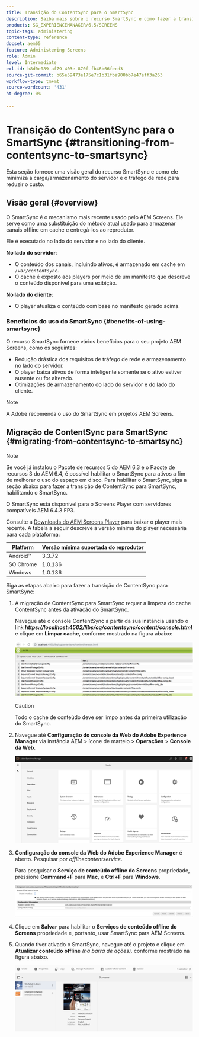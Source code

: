 ```yaml
---
title: Transição do ContentSync para o SmartSync
description: Saiba mais sobre o recurso SmartSync e como fazer a transição de ContentSync para SmartSync.
products: SG_EXPERIENCEMANAGER/6.5/SCREENS
topic-tags: administering
content-type: reference
docset: aem65
feature: Administering Screens
role: Admin
level: Intermediate
exl-id: b8d0c089-af79-403e-870f-fb46b66fecd3
source-git-commit: b65e59473e175e7c1b31fba900bb7e47eff3a263
workflow-type: tm+mt
source-wordcount: '431'
ht-degree: 0%

---
```


# Transição do ContentSync para o SmartSync {#transitioning-from-contentsync-to-smartsync}

Esta seção fornece uma visão geral do recurso SmartSync e como ele minimiza a carga/armazenamento do servidor e o tráfego de rede para reduzir o custo.

## Visão geral {#overview}

O SmartSync é o mecanismo mais recente usado pelo AEM Screens. Ele serve como uma substituição do método atual usado para armazenar canais offline em cache e entregá-los ao reprodutor.

Ele é executado no lado do servidor e no lado do cliente.

**No lado do servidor**:

* O conteúdo dos canais, incluindo ativos, é armazenado em cache em *`/var/contentsync`*.
* O cache é exposto aos players por meio de um manifesto que descreve o conteúdo disponível para uma exibição.

**No lado do cliente**:

* O player atualiza o conteúdo com base no manifesto gerado acima.

### Benefícios do uso do SmartSync {#benefits-of-using-smartsync}

O recurso SmartSync fornece vários benefícios para o seu projeto AEM Screens, como os seguintes:

* Redução drástica dos requisitos de tráfego de rede e armazenamento no lado do servidor.
* O player baixa ativos de forma inteligente somente se o ativo estiver ausente ou for alterado.
* Otimizações de armazenamento do lado do servidor e do lado do cliente.

>[!NOTE]
>
>A Adobe recomenda o uso do SmartSync em projetos AEM Screens.

## Migração de ContentSync para SmartSync {#migrating-from-contentsync-to-smartsync}

>[!NOTE]
>
>Se você já instalou o Pacote de recursos 5 do AEM 6.3 e o Pacote de recursos 3 do AEM 6.4, é possível habilitar o SmartSync para ativos a fim de melhorar o uso do espaço em disco. Para habilitar o SmartSync, siga a seção abaixo para fazer a transição de ContentSync para SmartSync, habilitando o SmartSync.
>
>O SmartSync está disponível para o Screens Player com servidores compatíveis AEM 6.4.3 FP3.
>
>Consulte a [Downloads do AEM Screens Player](https://download.macromedia.com/screens/) para baixar o player mais recente. A tabela a seguir descreve a versão mínima do player necessária para cada plataforma:

| **Platform** | **Versão mínima suportada do reprodutor** |
|---|---|
| Android™ | 3.3.72 |
| SO Chrome | 1.0.136 |
| Windows | 1.0.136 |

Siga as etapas abaixo para fazer a transição de ContentSync para SmartSync:

1. A migração de ContentSync para SmartSync requer a limpeza do cache ContentSync antes da ativação do SmartSync.

   Navegue até o console ContentSync a partir da sua instância usando o link ***https://localhost:4502/libs/cq/contentsync/content/console.html*** e clique em **Limpar cache**, conforme mostrado na figura abaixo:

   ![clear_contesync_cache](assets/clear_contesync_cache.png)

   >[!CAUTION]
   >
   >Todo o cache de conteúdo deve ser limpo antes da primeira utilização do SmartSync.

1. Navegue até **Configuração do console da Web do Adobe Experience Manager** via instância AEM > ícone de martelo > **Operações** > **Console da Web**.

   ![screen_shot_2019-02-11at15339pm](assets/screen_shot_2019-02-11at15339pm.png)

1. **Configuração do console da Web do Adobe Experience Manager** é aberto. Pesquisar por *offlinecontentservice*.

   Para pesquisar o **Serviço de conteúdo offline do Screens** propriedade, pressione **Command+F** para **Mac**, e **Ctrl+F** para **Windows**.

   ![screen_shot_2019-02-19at22643pm](assets/screen_shot_2019-02-19at22643pm.png)

1. Clique em **Salvar** para habilitar o **Serviços de conteúdo offline do Screens** propriedade e, portanto, usar SmartSync para AEM Screens.
1. Quando tiver ativado o SmartSync, navegue até o projeto e clique em **Atualizar conteúdo offline** *(na barra de ações),* conforme mostrado na figura abaixo.

   ![screen_shot_2019-02-25at102605am](assets/screen_shot_2019-02-25at102605am.png)
